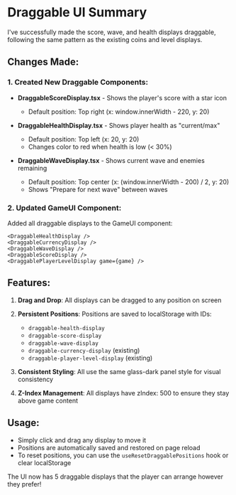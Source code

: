 # Draggable UI Summary

I've successfully made the score, wave, and health displays draggable, following the same pattern as the existing coins and level displays.

## Changes Made:

### 1. Created New Draggable Components:

- **DraggableScoreDisplay.tsx** - Shows the player's score with a star icon
  - Default position: Top right (x: window.innerWidth - 220, y: 20)
  
- **DraggableHealthDisplay.tsx** - Shows player health as "current/max"
  - Default position: Top left (x: 20, y: 20)
  - Changes color to red when health is low (< 30%)
  
- **DraggableWaveDisplay.tsx** - Shows current wave and enemies remaining
  - Default position: Top center (x: (window.innerWidth - 200) / 2, y: 20)
  - Shows "Prepare for next wave" between waves

### 2. Updated GameUI Component:

Added all draggable displays to the GameUI component:
```tsx
<DraggableHealthDisplay />
<DraggableCurrencyDisplay />
<DraggableWaveDisplay />
<DraggableScoreDisplay />
<DraggablePlayerLevelDisplay game={game} />
```

## Features:

1. **Drag and Drop**: All displays can be dragged to any position on screen
2. **Persistent Positions**: Positions are saved to localStorage with IDs:
   - `draggable-health-display`
   - `draggable-score-display`
   - `draggable-wave-display`
   - `draggable-currency-display` (existing)
   - `draggable-player-level-display` (existing)

3. **Consistent Styling**: All use the same glass-dark panel style for visual consistency

4. **Z-Index Management**: All displays have zIndex: 500 to ensure they stay above game content

## Usage:

- Simply click and drag any display to move it
- Positions are automatically saved and restored on page reload
- To reset positions, you can use the `useResetDraggablePositions` hook or clear localStorage

The UI now has 5 draggable displays that the player can arrange however they prefer!